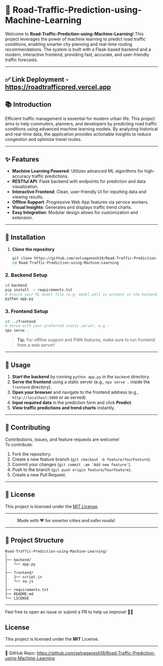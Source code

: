 # 🚦 Road-Traffic-Prediction-using-Machine-Learning

Welcome to **Road-Traffic-Prediction-using-Machine-Learning**! This project leverages the power of machine learning to predict road traffic conditions, enabling smarter city planning and real-time routing recommendations. The system is built with a Flask-based backend and a modern, interactive frontend, providing fast, accurate, and user-friendly traffic forecasts.

---
## ✅ Link Deployment - https://roadtrafficpred.vercel.app


## 📚 Introduction

Efficient traffic management is essential for modern urban life. This project aims to help commuters, planners, and developers by predicting road traffic conditions using advanced machine learning models. By analyzing historical and real-time data, the application provides actionable insights to reduce congestion and optimize travel routes.

---

## ✨ Features

- **Machine Learning Powered**: Utilizes advanced ML algorithms for high-accuracy traffic predictions.
- **RESTful API**: Flask backend with endpoints for prediction and data visualization.
- **Interactive Frontend**: Clean, user-friendly UI for inputting data and viewing results.
- **Offline Support**: Progressive Web App features via service workers.
- **Visual Insights**: Generates and displays traffic trend charts.
- **Easy Integration**: Modular design allows for customization and extension.

---

## 🚀 Installation

1. **Clone the repository**
   ```bash
   git clone https://github.com/selvaganesh19/Road-Traffic-Prediction-using-Machine-Learning.git
   cd Road-Traffic-Prediction-using-Machine-Learning
   ```

### 2. Backend Setup

```bash
cd backend
pip install -r requirements.txt
# Ensure your ML model file (e.g. model.pkl) is present in the backend directory
python app.py
```

### 3. Frontend Setup

```bash
cd ../frontend
# Serve with your preferred static server, e.g.:
npx serve .
```

> **Tip:** For offline support and PWA features, make sure to run frontend from a web server!

---

## 📝 Usage

1. **Start the backend** by running `python app.py` in the `backend` directory.
2. **Serve the frontend** using a static server (e.g., `npx serve .` inside the `frontend` directory).
3. **Open your browser** and navigate to the frontend address (e.g., `http://localhost:5000` or as served).
4. **Input required data** in the prediction form and click **Predict**.
5. **View traffic predictions and trend charts** instantly.

---

## 🤝 Contributing

Contributions, issues, and feature requests are welcome!  
To contribute:

1. Fork the repository.
2. Create a new feature branch (`git checkout -b feature/YourFeature`).
3. Commit your changes (`git commit -am 'Add new feature'`).
4. Push to the branch (`git push origin feature/YourFeature`).
5. Create a new Pull Request.

---

## 📄 License

This project is licensed under the [MIT License](LICENSE).

---

> **Made with ❤️ for smarter cities and safer roads!**

---

## 📁 Project Structure

```
Road-Traffic-Prediction-using-Machine-Learning/
│
├── backend/
│   └── app.py
│
├── frontend/
│   ├── script.js
│   └── sw.js
│
├── requirements.txt
├── README.md
└── LICENSE
```

---

Feel free to open an issue or submit a PR to help us improve! 🚗💨

## License
This project is licensed under the **MIT** License.

---
🔗 GitHub Repo: https://github.com/selvaganesh19/Road-Traffic-Prediction-using-Machine-Learning
